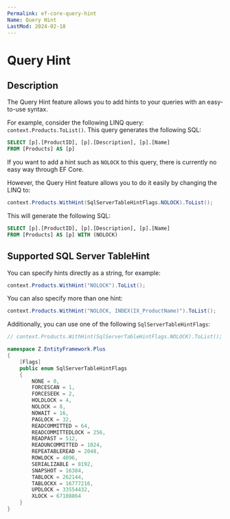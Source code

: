 ```yaml
---
Permalink: ef-core-query-hint
Name: Query Hint
LastMod: 2024-02-18
---
```


# Query Hint

## Description

The Query Hint feature allows you to add hints to your queries with an easy-to-use syntax.

For example, consider the following LINQ query: `context.Products.ToList()`. This query generates the following SQL:

```sql
SELECT [p].[ProductID], [p].[Description], [p].[Name]
FROM [Products] AS [p]
```

If you want to add a hint such as `NOLOCK` to this query, there is currently no easy way through EF Core.

However, the Query Hint feature allows you to do it easily by changing the LINQ to:

```csharp
context.Products.WithHint(SqlServerTableHintFlags.NOLOCK).ToList();
```

This will generate the following SQL:

```sql
SELECT [p].[ProductID], [p].[Description], [p].[Name]
FROM [Products] AS [p] WITH (NOLOCK)
```

## Supported SQL Server TableHint

You can specify hints directly as a string, for example:

```csharp
context.Products.WithHint("NOLOCK").ToList();
```

You can also specify more than one hint:

```csharp
context.Products.WithHint("NOLOCK, INDEX(IX_ProductName)").ToList();
```

Additionally, you can use one of the following `SqlServerTableHintFlags`:

```csharp
// context.Products.WithHint(SqlServerTableHintFlags.NOLOCK).ToList();

namespace Z.EntityFramework.Plus
{
    [Flags]
    public enum SqlServerTableHintFlags
    {
        NONE = 0,
        FORCESCAN = 1,
        FORCESEEK = 2,
        HOLDLOCK = 4,
        NOLOCK = 8,
        NOWAIT = 16,
        PAGLOCK = 32,
        READCOMMITTED = 64,
        READCOMMITTEDLOCK = 256,
        READPAST = 512,
        READUNCOMMITTED = 1024,
        REPEATABLEREAD = 2048,
        ROWLOCK = 4096,
        SERIALIZABLE = 8192,
        SNAPSHOT = 16384,
        TABLOCK = 262144,
        TABLOCKX = 16777216,
        UPDLOCK = 33554432,
        XLOCK = 67108864
    }
}
```